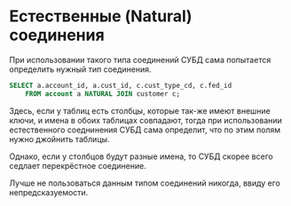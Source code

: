 # Естественные (Natural) соединения

При использовании такого типа соединений СУБД сама попытается определить нужный тип соединения.
```SQL
SELECT a.account_id, a.cust_id, c.cust_type_cd, c.fed_id
    FROM account a NATURAL JOIN customer c;
```
Здесь, если у таблиц есть столбцы, которые так-же имеют внешние ключи, и имена в обоих таблицах совпадают, тогда при использовании естественного соеднинения СУБД сама определит, что по этим полям нужно джойнить таблицы.

Однако, если у столбцов будут разные имена, то СУБД скорее всего седлает перекрёстное соединение.

Лучше не пользоваться данным типом соединений никогда, ввиду его непредсказуемости.
